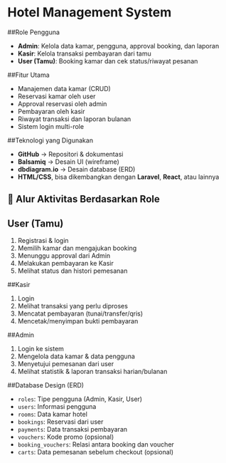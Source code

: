 # Hotel Management System


##Role Pengguna
- **Admin**: Kelola data kamar, pengguna, approval booking, dan laporan
- **Kasir**: Kelola transaksi pembayaran dari tamu
- **User (Tamu)**: Booking kamar dan cek status/riwayat pesanan

##Fitur Utama
- Manajemen data kamar (CRUD)
- Reservasi kamar oleh user
- Approval reservasi oleh admin
- Pembayaran oleh kasir
- Riwayat transaksi dan laporan bulanan
- Sistem login multi-role

##Teknologi yang Digunakan
- **GitHub** → Repositori & dokumentasi
- **Balsamiq** → Desain UI (wireframe)
- **dbdiagram.io** → Desain database (ERD)
- **HTML/CSS**, bisa dikembangkan dengan **Laravel**, **React**, atau lainnya

## 🔄 Alur Aktivitas Berdasarkan Role

## User (Tamu)
1. Registrasi & login
2. Memilih kamar dan mengajukan booking
3. Menunggu approval dari Admin
4. Melakukan pembayaran ke Kasir
5. Melihat status dan histori pemesanan

##Kasir
1. Login
2. Melihat transaksi yang perlu diproses
3. Mencatat pembayaran (tunai/transfer/qris)
4. Mencetak/menyimpan bukti pembayaran

##Admin
1. Login ke sistem
2. Mengelola data kamar & data pengguna
3. Menyetujui pemesanan dari user
4. Melihat statistik & laporan transaksi harian/bulanan

##Database Design (ERD)
- `roles`: Tipe pengguna (Admin, Kasir, User)
- `users`: Informasi pengguna
- `rooms`: Data kamar hotel
- `bookings`: Reservasi dari user
- `payments`: Data transaksi pembayaran
- `vouchers`: Kode promo (opsional)
- `booking_vouchers`: Relasi antara booking dan voucher
- `carts`: Data pemesanan sebelum checkout (opsional)

